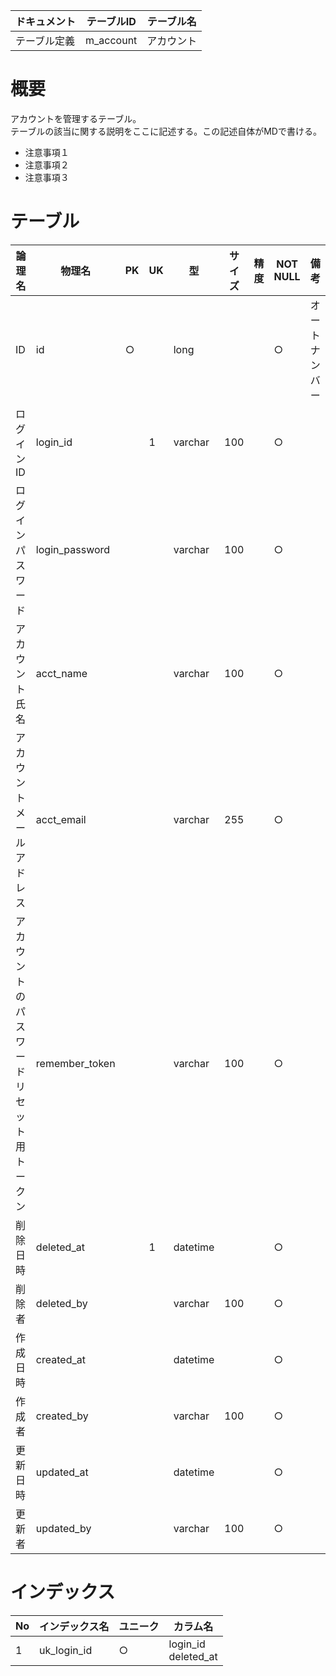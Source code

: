 ドキュメント|テーブルID|テーブル名
------------|----------|----------
テーブル定義|m_account |アカウント

# 概要

アカウントを管理するテーブル。  
テーブルの該当に関する説明をここに記述する。この記述自体がMDで書ける。
* 注意事項１
* 注意事項２
* 注意事項３

# テーブル

論理名                                  |物理名        |PK|UK|型      |サイズ|精度|NOT NULL|備考          
----------------------------------------|--------------|--|--|--------|------|----|--------|--------------
ID                                      |id            |○|  |long    |      |    |○      |オートナンバー
ログインID                              |login_id      |  |1 |varchar |100   |    |○      |              
ログインパスワード                      |login_password|  |  |varchar |100   |    |○      |              
アカウント氏名                          |acct_name     |  |  |varchar |100   |    |○      |              
アカウントメールアドレス                |acct_email    |  |  |varchar |255   |    |○      |              
アカウントのパスワードリセット用トークン|remember_token|  |  |varchar |100   |    |○      |              
削除日時                                |deleted_at    |  |1 |datetime|      |    |○      |              
削除者                                  |deleted_by    |  |  |varchar |100   |    |○      |              
作成日時                                |created_at    |  |  |datetime|      |    |○      |              
作成者                                  |created_by    |  |  |varchar |100   |    |○      |              
更新日時                                |updated_at    |  |  |datetime|      |    |○      |              
更新者                                  |updated_by    |  |  |varchar |100   |    |○      |              

# インデックス

No|インデックス名|ユニーク|カラム名              
--|--------------|--------|----------------------
1 |uk_login_id   |○      |login_id<br>deleted_at

